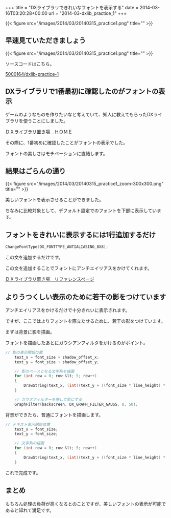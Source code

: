 +++
title = "DXライブラリできれいなフォントを表示する"
date = 2014-03-16T03:20:28+00:00
url = "2014-03-dxlib_practice_1"
+++

{{< figure src="/images/2014/03/20140315_practice1.png" title="" >}}

## 早速見ていただきましょう

{{< figure src="/images/2014/03/20140315_practice1.png" title="" >}}

ソースコードはこちら。

[5000164/dxlib-practice-1](https://github.com/5000164/dxlib-practice-1)

## DXライブラリで1番最初に確認したのがフォントの表示

ゲームのようなものを作りたいなと考えていて、知人に教えてもらったDXライブラリを使うことにしました。

[ＤＸライブラリ置き場　ＨＯＭＥ](http://homepage2.nifty.com/natupaji/DxLib/index.html)

その際に、1番初めに確認したことがフォントの表示でした。

フォントの美しさはモチベーションに直結します。

## 結果はごらんの通り

{{< figure src="/images/2014/03/20140315_practice1_zoom-300x300.png" title="" >}}

美しいフォントを表示させることができました。

ちなみに比較対象として、デフォルト設定でのフォントを下部に表示しています。

## フォントをきれいに表示するには1行追加するだけ

```c++
ChangeFontType(DX_FONTTYPE_ANTIALIASING_8X8);
```

この文を追加するだけです。

この文を追加することでフォントにアンチエイリアスをかけてくれます。

[ＤＸライブラリ置き場　リファレンスページ](http://homepage2.nifty.com/natupaji/DxLib/function/dxfunc_graph2.html#R17N24)

## よりうつくしい表示のために若干の影をつけています

アンチエイリアスをかけるだけで十分きれいに表示されます。

ですが、ここではよりフォントを際立たせるために、若干の影をつけています。

まずは背景に影を描画。

フォントを描画したあとにガウシアンフィルタをかけるのがポイント。

```c++
// 影の表示開始位置
	text_x = font_size + shadow_offset_x;
	text_y = font_size + shadow_offset_y;

	// 影のベースとなる文字列を描画
	for (int row = 0; row &lt; 5; row++)
	{
		DrawString(text_x, (int)(text_y + ((font_size * line_height) * row)), text[row], shadow_color_dx);
	}

	// ガウスフィルターを施して影にする
	GraphFilter(backscreen, DX_GRAPH_FILTER_GAUSS, 8, 50);
```

背景ができたら、普通にフォントを描画します。

```c++
// テキスト表示開始位置
	text_x = font_size;
	text_y = font_size;

	// 文字列の描画
	for (int row = 0; row &lt; 5; row++)
	{
		DrawString(text_x, (int)(text_y + ((font_size * line_height) * row)), text[row], font_color_dx);
	}
```

これで完成です。

## まとめ

もちろん処理の負荷が高くなるとのことですが、美しいフォントの表示が可能であると知れて満足です。